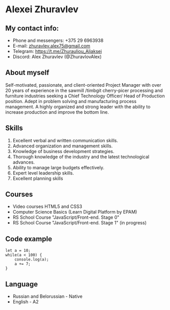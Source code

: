 # Alexei Zhuravlev #
## My contact info: ##
* Phone and messengers: +375 29 6963938 
* E-mail: zhuravlev.alex75@gmail.com
* Telegram: https://t.me/Zhurauliou_Aliaksei
* Discord: Alex Zhuravlev (@ZhuravlovAlex)
## About myself ##
Self-motivated, passionate, and client-oriented Project Manager with over 20 years of experience in the sawmill /timbgit cherry-picer processing and furniture industries seeking a Chief Technology Officer/ Head of Production position. Adept in problem solving and manufacturing process management. A highly organized and strong leader with the ability to increase production and improve the bottom line.
## Skills ##
1. Excellent verbal and written communication skills.
2. Advanced organization and management skills.
3. Knowledge of business development strategies.
4. Thorough knowledge of the industry and the latest technological advances.
5. Ability to manage large budgets effectively.
6. Expert level leadership skills.
7. Excellent planning skills
## Courses ##
* Video courses HTML5 and CSS3
* Computer Science Basics (Learn Digital Platform by EPAM)
* RS School Course "JavaScript/Front-end. Stage 0"
* RS School Course "JavaScript/Front-end. Stage 1" (in progress)
## Code example ##
```
let a = 10;
while(a < 100) {
    console.log(a);
    a += 7;
}
```
## Language ##
* Russian and Belorussian - Native
* English - A2
